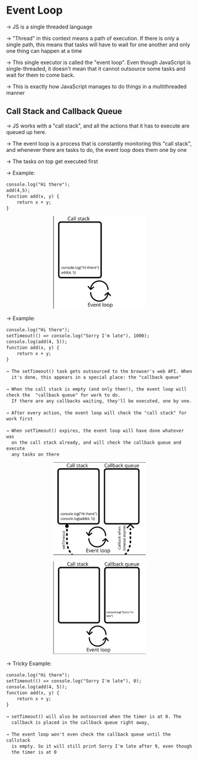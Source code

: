 # Event Loop 

→ JS is a single threaded language

→ "Thread" in this context means a path of execution. If there is only a single path, this means that tasks will have to wait for one another and only one thing can happen at a time

→ This single executor is called the "event loop". Even though JavaScript is single-threaded, it doesn't mean that it cannot outsource some tasks and wait for them to come back. 

→ This is exactly how JavaScript manages to do things in a multithreaded manner

## Call Stack and Callback Queue

→ JS works with a "call stack", and all the actions that it has to execute are queued up here. 

→ The event loop is a process that is constantly monitoring this "call stack", and whenever there are tasks to do, the event loop does them one by one

→ The tasks on top get executed first

→ Example:

    console.log("Hi there");
    add(4,5);
    function add(x, y) {
        return x + y;
    }

<p align="center">
    <img width="250" height="250" src="Simple_Call_Stack.jpg">
</p>

→ Example:

    console.log("Hi there");
    setTimeout(() => console.log("Sorry I'm late"), 1000);
    console.log(add(4, 5));
    function add(x, y) {
        return x + y;
    }

    → The setTimeout() task gets outsourced to the browser's web API. When 
      it's done, this appears in a special place: the "callback queue" 
    
    → When the call stack is empty (and only then!), the event loop will check the  "callback queue" for work to do. 
      If there are any callbacks waiting, they'll be executed, one by one. 
    
    → After every action, the event loop will check the "call stack" for work first

    → When setTimeout() expires, the event loop will have done whatever was 
      on the call stack already, and will check the callback queue and execute 
      any tasks on there

<p align="center">
    <img width="250" height="250" src="Complex_Call_Stack.jpg">
</p>

<p align="center">
    <img width="250" height="250" src="Complex_Call_Stack2.jpg">
</p>


→ Tricky Example:

    console.log("Hi there");
    setTimeout(() => console.log("Sorry I'm late"), 0);
    console.log(add(4, 5));
    function add(x, y) {
        return x + y;
    }

    → setTimeout() will also be outsourced when the timer is at 0. The
      callback is placed in the callback queue right away,
    
    → The event loop won't even check the callback queue until the callstack 
      is empty. So it will still print Sorry I'm late after 9, even though 
      the timer is at 0







    




